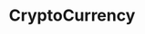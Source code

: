 ---
title: CryptoCurrency
crosslinks:
- ethtrader
- ethereumfraud
- Monero
- Bitcoin
- ethereum
- Iota
- dashpay
- Antshares
- CryptoMarkets
- '0x7B1DEA01'
- NEO
- BitcoinMarkets
- litecoin
- waltonchain
- Ripple
- ArkEcosystem
- factom
- siacoin
---